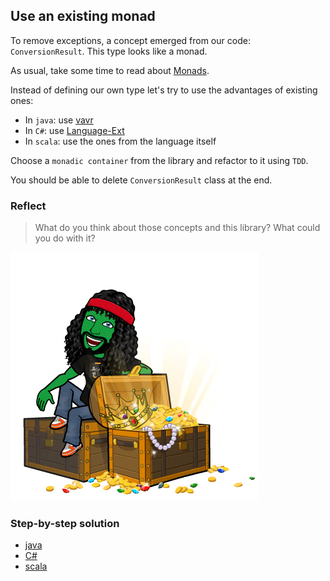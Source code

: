 ## Use an existing monad
To remove exceptions, a concept emerged from our code: `ConversionResult`.
This type looks like a monad. 

As usual, take some time to read about [Monads](https://xtrem-tdd.netlify.app/Flavours/monads).

Instead of defining our own type let's try to use the advantages of existing ones:
- In `java`: use [vavr](https://www.vavr.io/)
- In `C#`: use [Language-Ext](https://github.com/louthy/language-ext)
- In `scala`: use the ones from the language itself

Choose a `monadic container` from the library and refactor to it using `TDD`.

You should be able to delete `ConversionResult` class at the end.

### Reflect
> What do you think about those concepts and this library? What could you do with it?

![Monads by example](../img/monad.png)

### Step-by-step solution
- [java](../../java/docs/7.use-existing-monad.md)
- [C#](../../c%23/docs/7.use-existing-monad.md)
- [scala](../../scala/docs/7.use-existing-monad.md)